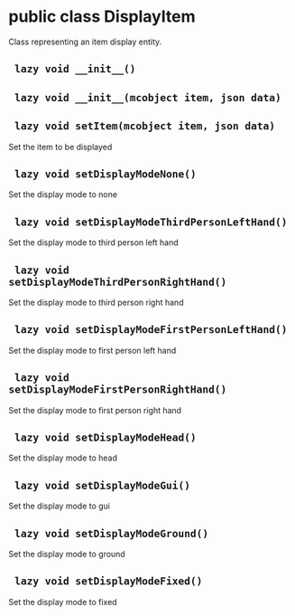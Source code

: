 # public class DisplayItem
Class representing an item display entity.

## ` lazy void __init__()`


## ` lazy void __init__(mcobject item, json data)`


## ` lazy void setItem(mcobject item, json data)`
Set the item to be displayed

## ` lazy void setDisplayModeNone()`
Set the display mode to none

## ` lazy void setDisplayModeThirdPersonLeftHand()`
Set the display mode to third person left hand

## ` lazy void setDisplayModeThirdPersonRightHand()`
Set the display mode to third person right hand

## ` lazy void setDisplayModeFirstPersonLeftHand()`
Set the display mode to first person left hand

## ` lazy void setDisplayModeFirstPersonRightHand()`
Set the display mode to first person right hand

## ` lazy void setDisplayModeHead()`
Set the display mode to head

## ` lazy void setDisplayModeGui()`
Set the display mode to gui

## ` lazy void setDisplayModeGround()`
Set the display mode to ground

## ` lazy void setDisplayModeFixed()`
Set the display mode to fixed




